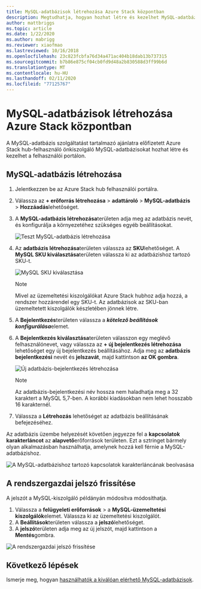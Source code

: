 ```yaml
---
title: MySQL-adatbázisok létrehozása Azure Stack központban
description: Megtudhatja, hogyan hozhat létre és kezelhet MySQL-adatbázisokat az Azure Stack hub MySQL-adapter erőforrás-szolgáltatójának használatával.
author: mattbriggs
ms.topic: article
ms.date: 1/22/2020
ms.author: mabrigg
ms.reviewer: xiaofmao
ms.lastreviewed: 10/16/2018
ms.openlocfilehash: 23c823fcbfa76d34a471ac404b18dab13b737315
ms.sourcegitcommit: b7b86e875cf04cb0fd9d48a2b830588d3ff99b6d
ms.translationtype: MT
ms.contentlocale: hu-HU
ms.lasthandoff: 02/11/2020
ms.locfileid: "77125767"
---
```

# <a name="create-mysql-databases-in-azure-stack-hub"></a>MySQL-adatbázisok létrehozása Azure Stack központban
A MySQL-adatbázis szolgáltatást tartalmazó ajánlatra előfizetett Azure Stack hub-felhasználó önkiszolgáló MySQL-adatbázisokat hozhat létre és kezelhet a felhasználói portálon.

## <a name="create-a-mysql-database"></a>MySQL-adatbázis létrehozása

1. Jelentkezzen be az Azure Stack hub felhasználói portálra.
2. Válassza az **+ erőforrás létrehozása** > **adattároló** > **MySQL-adatbázis** > **Hozzáadás**lehetőséget.
3. A **MySQL-adatbázis létrehozása**területen adja meg az adatbázis nevét, és konfigurálja a környezetéhez szükséges egyéb beállításokat.

    ![Teszt MySQL-adatbázis létrehozása](./media/azure-stack-mysql-rp-deploy/mysql-create-db-a.png)

4. Az **adatbázis létrehozása**területen válassza az **SKU**lehetőséget. A **MySQL SKU kiválasztása**területen válassza ki az adatbázishoz tartozó SKU-t.

    ![MySQL SKU kiválasztása](./media/azure-stack-mysql-rp-deploy/mysql-select-sku.png)

    >[!Note]
    >Mivel az üzemeltetési kiszolgálókat Azure Stack hubhoz adja hozzá, a rendszer hozzárendel egy SKU-t. Az adatbázisok az SKU-ban üzemeltetett kiszolgálók készletében jönnek létre.

5. A **Bejelentkezés**területen válassza a ***kötelező beállítások konfigurálása***elemet.
6. A **Bejelentkezés kiválasztása**területen válasszon egy meglévő felhasználónevet, vagy válassza az **+ új bejelentkezés létrehozása** lehetőséget egy új bejelentkezés beállításához.  Adja meg az **adatbázis bejelentkezési** nevét és **jelszavát**, majd kattintson **az OK gombra**.

    ![Új adatbázis-bejelentkezés létrehozása](./media/azure-stack-mysql-rp-deploy/create-new-login.png)

    >[!NOTE]
    >Az adatbázis-bejelentkezési név hossza nem haladhatja meg a 32 karaktert a MySQL 5,7-ben. A korábbi kiadásokban nem lehet hosszabb 16 karakternél.

7. Válassza a **Létrehozás** lehetőséget az adatbázis beállításának befejezéséhez.

Az adatbázis üzembe helyezését követően jegyezze fel a **kapcsolatok karakterláncot** az **alapvető**erőforrások területen. Ezt a sztringet bármely olyan alkalmazásban használhatja, amelynek hozzá kell férnie a MySQL-adatbázishoz.

![A MySQL-adatbázishoz tartozó kapcsolatok karakterláncának beolvasása](./media/azure-stack-mysql-rp-deploy/mysql-db-created-a.png)

## <a name="update-the-administrative-password"></a>A rendszergazdai jelszó frissítése

A jelszót a MySQL-kiszolgáló példányán módosítva módosíthatja.

1. Válassza a **felügyeleti erőforrások** > a **MySQL-üzemeltetési kiszolgálók**elemet. Válassza ki az üzemeltetési kiszolgálót.
2. A **Beállítások**területen válassza a **jelszó**lehetőséget.
3. A **jelszó**területen adja meg az új jelszót, majd kattintson a **Mentés**gombra.

![A rendszergazdai jelszó frissítése](./media/azure-stack-mysql-rp-deploy/mysql-update-password.png)

## <a name="next-steps"></a>Következő lépések

Ismerje meg, hogyan [használhatók a kiválóan elérhető MySQL-adatbázisok](azure-stack-tutorial-mysql.md).
